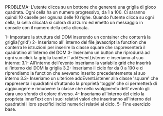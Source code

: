 PROBLEMA: L'utente clicca su un bottone che genererà una griglia di gioco quadrata. Ogni cella ha un numero progressivo, da 1 a 100. Ci saranno quindi 10 caselle per ognuna delle 10 righe. Quando l'utente clicca su ogni cella, la cella cliccata si colora di azzurro ed emetto un messaggio in console con il numero della cella cliccata.

1- Impostare la struttura del DOM inserendo un container che conterrà la griglia('grid')
2- Inseriamo all' interno del file javascript la function che conterra le istruzioni per inserire la classe square che rappresenterà il quadratino all'interno del DOM
3- Inseriamo un button che riprodurrà ad ogni suo click la griglia tramite l' addEventListener e inseriamo al suo interno:
    3.1- All'interno dell'evento inseriamo la variabile grid che inserirà all'interno del DOM la griglia
    3.2- Inseriamo il ciclo for da 0 a 100 e ci riprendiamo la function che avevamo inserito precedentemente al suo interno
    3.3- Inseriamo un ulteriore addEventListener alla classe 'square' che rappresenta i quadratini sfruttando la proprietà 'toggle' che ci permetterà di aggioungere e rimuovere la classe che nello svolgimento dell' evento gli dara uno sfondo di colore diverso.
4- Inseriamo all'interno del ciclo la proprieta innerText con i suoi relativi valori che inseriranno all'interno dei quadratini i loro specifici indici numerici relativi al ciclo.
5- Fine esercizio base.
